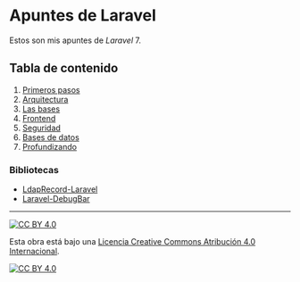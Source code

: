 # Apuntes de Laravel

Estos son mis apuntes de *Laravel* 7.

## Tabla de contenido

1. [Primeros pasos](capitulos/01-primeros-pasos.md)
2. [Arquitectura](capitulos/02-arquitectura.md)
3. [Las bases](capitulos/03-bases.md)
4. [Frontend](capitulos/04-frontend.md)
5. [Seguridad](capitulos/05-seguridad.md)
6. [Bases de datos](capitulos/06-bases-de-datos.md)
7. [Profundizando](capitulos/07-profundizando.md)

### Bibliotecas

- [LdapRecord-Laravel](capitulos/ldaprecord-laravel.md)
- [Laravel-DebugBar](capitulos/laravel-debugbar.md)

---

[![CC BY 4.0][cc-by-shield]][cc-by]

Esta obra está bajo una
[Licencia Creative Commons Atribución 4.0 Internacional][cc-by].

[![CC BY 4.0][cc-by-image]][cc-by]

[cc-by]: https://creativecommons.org/licenses/by/4.0/deed.es
[cc-by-image]: https://i.creativecommons.org/l/by/4.0/88x31.png
[cc-by-shield]: https://img.shields.io/badge/License-CC%20BY%204.0-lightgrey.svg
